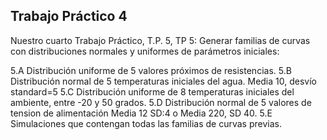 ## Trabajo Práctico 4

Nuestro cuarto Trabajo Práctico, T.P. 5,
TP 5: Generar familias de curvas con distribuciones normales y uniformes de parámetros iniciales:

5.A Distribución uniforme de 5 valores próximos de resistencias.
5.B Distribución normal de 5 temperaturas iniciales del agua. Media 10, desvío standard=5
5.C Distribución uniforme de 8 temperaturas iniciales del ambiente, entre -20 y 50 grados.
5.D Distribución normal de 5 valores de tension de alimentación Media 12 SD:4 o Media 220, SD 40.
5.E Simulaciones que contengan todas las familias de curvas previas.
